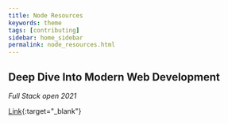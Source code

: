 ```yaml
---
title: Node Resources
keywords: theme
tags: [contributing]
sidebar: home_sidebar
permalink: node_resources.html
---
```


## Deep Dive Into Modern Web Development
*Full Stack open 2021*

[Link](https://fullstackopen.com/en/){:target="_blank"}